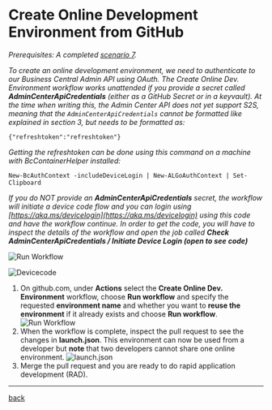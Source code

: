 # Create Online Development Environment from GitHub

*Prerequisites: A completed [scenario 7](UseAzureKeyVault.md).*

*To create an online development environment, we need to authenticate to our Business Central Admin API using OAuth. The Create Online Dev. Environment workflow works unattended if you provide a secret called **AdminCenterApiCredentials** (either as a GitHub Secret or in a keyvault).
At the time when writing this, the Admin Center API does not yet support S2S, meaning that the `AdminCenterApiCredentials` cannot be formatted like explained in section 3, but needs to be formatted as:*

`{"refreshtoken":"refreshtoken"}`

*Getting the refreshtoken can be done using this command on a machine with BcContainerHelper installed:*

`New-BcAuthContext -includeDeviceLogin | New-ALGoAuthContext | Set-Clipboard`

*If you do NOT provide an **AdminCenterApiCredentials** secret, the workflow will initiate a device code flow and you can login using [https://aka.ms/devicelogin](https://aka.ms/devicelogin) using this code and have the workflow continue. In order to get the code, you will have to inspect the details of the workflow and open the job called **Check AdminCenterApiCredentials / Initiate Device Login (open to see code)***

![Run Workflow](https://github.com/microsoft/AL-Go/assets/10775043/40f186a3-f6fe-4a67-8a21-ef50c8714b9c)

![Devicecode](https://github.com/microsoft/AL-Go/assets/10775043/5c898ee3-3ad9-4a0b-8ed5-5cdbbc0c802c)

1. On github.com, under **Actions** select the **Create Online Dev. Environment** workflow, choose **Run workflow** and specify the requested **environment name** and whether you want to **reuse the environment** if it already exists and choose **Run workflow**.
   ![Run Workflow](https://github.com/microsoft/AL-Go/assets/10775043/34386824-c4ca-4dab-8a81-6fa8868e2dfc)
1. When the workflow is complete, inspect the pull request to see the changes in **launch.json**. This environment can now be used from a developer but **note** that two developers cannot share one online environment.
   ![launch.json](https://github.com/microsoft/AL-Go/assets/10775043/797260fc-9a4b-4980-a5f1-2af3ba177c50)
1. Merge the pull request and you are ready to do rapid application development (RAD).

______________________________________________________________________

[back](../README.md)

